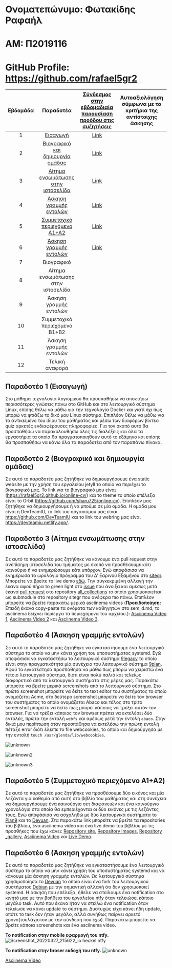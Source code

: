 # Ονοματεπώνυμο: Φωτακίδης Ραφαήλ
# ΑΜ: Π2019116
# GitHub Profile: https://github.com/rafael5gr2

| Εβδομάδα | Παραδοτέα | [Σύνδεσμος στην εβδομαδιαία παρουσίαση προόδου στις συζητήσεις](https://github.com/courses-ionio/help/discussions/categories/show-and-tell) | Αυτοαξιολόγηση σύμφωνα με τα κριτήρια της αντίστοιχης άσκησης |
| :-: | :-: | :-: | :-: |
| 1 | [Εισαγωγή](#παραδοτέο-1-εισαγωγή) | [Link](https://github.com/courses-ionio/help/discussions/116) | |
| 2 | [Βιογραφικό και δημιουργία ομάδας](#παραδοτέο-2-βιογραφικό-και-δημιουργία-ομάδας) | [Link](https://github.com/courses-ionio/help/discussions/282) | |
| 3 | [Αίτημα ενσωμάτωσης στην ιστοσελίδα](#παραδοτέο-3-αίτημα-ενσωμάτωσης-στην-ιστοσελίδα) | [Link](https://github.com/courses-ionio/help/discussions/345) | |
| 4 | [Άσκηση γραμμής εντολών](#παραδοτέο-4-άσκηση-γραμμής-εντολών) | [Link](https://github.com/courses-ionio/help/discussions/371) | |
| 5 | [Συμμετοχικό περιεχόμενο A1+A2](#παραδοτέο-5-συμμετοχικό-περιεχόμενο-a1a2) | [Link](https://github.com/courses-ionio/help/discussions/455) | |
| 6 | [Άσκηση γραμμής εντολών](#παραδοτέο-6-άσκηση-γραμμής-εντολών) | [Link](https://github.com/courses-ionio/help/discussions/485) | |
| 7 | Βιογραφικό | | |
| 8 | Αίτημα ενσωμάτωσης στην ιστοσελίδα | | |
| 9 | Άσκηση γραμμής εντολών | | |
| 10 | Συμμετοχικό περιεχόμενο B1+B2 | | |
| 11 | Άσκηση γραμμής εντολών | | |
| 12 | Τελική αναφορά | | |

## Παραδοτέο 1 (Εισαγωγή)

Στο μάθημα τεχνολογία λογισμικού θα προσπαθήσω να αποκτήσω περισσότερες γνώσεις πάνω στο GitHub και στο λειτουργικό σύστημα Linux, επίσης θέλω να μάθω για την τεχνολογία Docker και γιατί όχι πως μπορώ να φτιάξω το δικό μου Linux σύστημα. Επιπλέον θέλω να μάθω για το αντικείμενο του ίδιου του μαθήματος και μέσω των διαφόρων βίντεο quiz αρκετές ενδιαφέρουσες πληροφορίες. Για τον σκοπό αυτό θα προσπαθήσω να παρακολουθήσω όλες τις διαλέξεις και όλα τα εργαστήρια τα οποία θα πραγματοποιηθούν αυτό το εξάμηνο και επίσης θα προσπαθήσω να κάνω όλα τα παραδοτέα από τον παραπάνω πίνακα.

## Παραδοτέο 2 (Βιογραφικό και δημιουργία ομάδας)

Σε αυτό το παραδοτέο μας ζητήθηκε να δημιουργήσουμε ένα static website με την χρήση του εργαλείου jetyll το οποίο να περιέχει το βιογραφικό μας. Το link για το βιογραφικό μου είναι (https://rafael5gr2.github.io/online-cv/) και το theme το οποίο επέλεξα είναι το Orbit (https://github.com/sharu725/online-cv). Επιπλέον μας ζητήθηκε να δημιουργήσουμε ή να μπούμε σε μία ομάδα. Η ομάδα μου είναι η DevTeamIU, το link του οργανισμού μας είναι https://github.com/DevTeamIU και το link του webring μας είναι https://devteamiu.netlify.app/.

## Παραδοτέο 3 (Αίτημα ενσωμάτωσης στην ιστοσελίδα)

Σε αυτό το παραδοτέο μας ζητήθηκε να κάνουμε ένα pull request στην ανεπίσημη ιστοσελίδα του τμήματος με σκοπό να προσθέσουμε κάτι καινούριο ή να ενημερώσουμε κάτι υπάρχον. Εγώ αποφάσισα να ενημέρωσα το ωρολόγιο πρόγραμμα του Δ' Εαρινού Εξαμήνου στο [sitegr](https://github.com/ioniodi/sitegr). Μπορείτε να βρείτε το live demo [εδώ](https://rafael5gr2-sitegr.netlify.app/timetables/sem_d/). Την συγκεκριμένη αλλαγή την έκανα αφού πήρα το green light στο [issue](https://github.com/ioniodi/sitegr/issues/292) που άνοιξα και αμέσως μετά έκανα [pull request](https://github.com/ioniodi/all_collections/pull/19) στο repository [all_collections](https://github.com/ioniodi/all_collections) το οποίο χρησιμοποιείται ως submodule στο repository sitegr που ανέφερα πιο πάνω. Επιπλέον μπορείτε να βρείτε παρακάτω μερικά asciinema videos (**Προειδοποίηση:** Επειδή έκανα copy-paste τα ονόματα των καθηγητών στο sem_d.md, το asciinema δείχνει περίεργα τα περιεχόμενα του αρχείου.): [Asciinema Video 1](https://asciinema.org/a/474149), [Asciinema Video 2](https://asciinema.org/a/474158) και [Asciinema Video 3](https://asciinema.org/a/475372).

## Παραδοτέο 4 (Άσκηση γραμμής εντολών)

Σε αυτό το παραδοτέο μας ζητήθηκε να εγκαταστήσουμε ένα λειτουργικό σύστημα το οποίο να μην κάνει χρήση του υποσυστήματος systemd. Εγώ αποφάσισα να εγκαταστήσω το λειτουργικό σύστημα [9legacy](http://9legacy.org/) το οποίο είναι στην πραγματικότητα μία συνέχεια του λειτουργικό σύστημα [9plan](https://9p.io/plan9/). Αφού το εγκατέστησα προσπάθησα να μάθω πως μπορώ να χειριστώ ένα τέτοιο λειτουργικό σύστημα, διότι είναι πολύ παλιό και τελείως διαφορετικό από τα λειτουργικά συστήματα στις μέρες μας. Παρακάτω μπορείτε να βρείτε μερικά screenshots από το λειτουργικό σύστημα. Στο πρώτο screenshot μπορείτε να δείτε το text editor του συστήματος το οποίο ονομάζεται Acme, στο δεύτερο screenshot μπορείτε να δείτε τον browser του συστήματος το οποίο ονομάζεται Abaco και τέλος στο τρίτο screenshot μπορείτε να δείτε πως μπορεί κάποιος να τρέξει αυτόν τον browser. Για να τρέξει κάποιος τον browser πρέπει να εκτελέσει δύο εντολές, πρώτα την εντολή ``webfs`` και αμέσως μετά την εντολή ``abaco``. Στην δικιά μου περίπτωση όταν προσπάθησα να εκτελέσω την πρώτη εντολή πέταξε error διότι έλειπε το file webcookies, το οποίο και δημιούργησα με την εντολή ``touch /usr/glenda/lib/webcookies``.

![unknown](https://user-images.githubusercontent.com/58133603/158073313-b5da483c-ce79-4c99-a22a-65b208f95ac8.png)

![unknown2](https://user-images.githubusercontent.com/58133603/158073322-7977b4d8-c570-4d98-ac21-475b7ed241ab.png)

![unknown3](https://user-images.githubusercontent.com/58133603/158073329-faa0f695-2116-4cb3-b57c-19ff41907e93.png)

## Παραδοτέο 5 (Συμμετοχικό περιεχόμενο A1+A2)

Σε αυτό το παραδοτέο μας ζητήθηκε να προσθέσουμε δύο εικόνες και μία λεζάντα για καθεμία από αυτή στο βιβλίο του μαθήματος και στη συνέχεια να δημιουργήσουμε ένα καινούργιο σετ διαφανειών και ένα καινούργιο χρονολόγιο στα οποία θα εμπεριέχονται οι δύο εικόνες με τις λεζάντες τους. Εγώ αποφάσισα να ασχοληθώ με δύο λειτουργικά συστήματα το [Plan9](https://9p.io/plan9/) και το [Devuan](https://www.devuan.org/). Στα παρακάτω link μπορείτε να βρείτε τα repositories του βιβλίου, ένα asciinema video και ένα live demo του βιβλίου με τις προσθήκες που έχω κάνει: [Repository site](https://github.com/rafael5gr2/site/tree/2019116), [Repository images](https://github.com/rafael5gr2/images/tree/2019116), [Repository _gallery](https://github.com/rafael5gr2/_gallery/tree/2019116), [Asciinema Video](https://asciinema.org/a/479763) και [Live Demo](https://rafael5gr2-site.netlify.app/).

## Παραδοτέο 6 (Άσκηση γραμμής εντολών)

Σε αυτό το παραδοτέο μας ζητήθηκε να εγκαταστήσουμε ένα λειτουργικό σύστημα το οποίο να μην κάνει χρήση του υποσυστήματος systemd και να κάνουμε μία άσκηση γραμμής εντολών. Ως λειτουργικό σύστημα χρησιμοποίησα το [Devuan](https://www.devuan.org/) το οποίο είναι ένα fork του λειτουργικού συστήματος [Debian](https://www.debian.org/index.el.html) με την σημαντική αλλαγή ότι δεν χρησιμοποιεί systemd. Η άσκηση που επέλεξα, ήθελε να στείλουμε ένα notification στο κινητό μας με την βοήθεια του εργαλείου [ntfy](https://ntfy.sh/) όταν τελειώσει κάποιο μεγάλο task. Αυτό που έκανα ήταν να στείλω ένα notification όταν τελείωσε να κάνει update το σύστημα. Δυστυχώς είχα κάνει ήδη update, οπότε το task δεν ήταν μεγάλο, αλλά συνήθως παίρνει αρκετό χρόνο(τουλάχιστον με την σύνδεση που έχω). Παρακάτω μπορείτε να βρείτε κάποια screenshots και ένα asciinema video.

**Το notification στην mobile εφαρμογή του ntfy.**
![Screenshot_20220327_215622_io heckel ntfy](https://user-images.githubusercontent.com/58133603/160297154-cfe3f79a-be9f-4771-be3d-ede3c8519679.jpg)

**Το notification στην broser εκδοχή του ntfy.**
![unknown](https://user-images.githubusercontent.com/58133603/160297146-88a32e83-0ca6-4f40-b5b1-cb4f2229293d.png)

[Asciinema Video](https://asciinema.org/a/481118)
